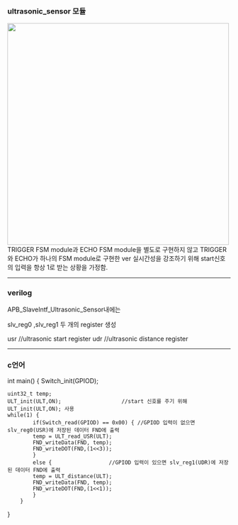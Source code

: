 ### ultrasonic_sensor 모듈 


<img src="https://github.com/osmanthus0204/APB_BUS_Peripheral/tree/main/250429_Peripherals_UltrasonicSensor.srcs/ultrasonic_sensor_ASM.png" width=500px>
TRIGGER FSM module과 ECHO FSM module을 별도로 구현하지 않고
TRIGGER와 ECHO가 하나의 FSM module로 구현한 ver
실시간성을 강조하기 위해 start신호의 입력을 항상 1로 받는 상황을 가정함.

---
### verilog


APB_SlaveIntf_Ultrasonic_Sensor내에는 

slv_reg0 ,slv_reg1 두 개의 register 생성

usr //ultrasonic start register
udr //ultrasonic distance register

---

### c언어 
int main() {
    Switch_init(GPIOD);

    uint32_t temp;
    ULT_init(ULT,ON); 					//start 신호를 주기 위해 ULT_init(ULT,ON); 사용
    while(1) {
            if(Switch_read(GPIOD) == 0x00) { //GPIOD 입력이 없으면 slv_reg0(USR)에 저장된 데이터 FND에 출력
            temp = ULT_read_USR(ULT);
            FND_writeData(FND, temp);
            FND_writeDOT(FND,(1<<3));
            } 
            else {					//GPIOD 입력이 있으면 slv_reg1(UDR)에 저장된 데이터 FND에 출력
            temp = ULT_distance(ULT);
            FND_writeData(FND, temp);
            FND_writeDOT(FND,(1<<1));
            }
        }

}
 
